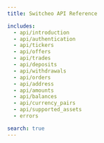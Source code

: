 ```yaml
---
title: Switcheo API Reference

includes:
  - api/introduction
  - api/authentication
  - api/tickers
  - api/offers
  - api/trades
  - api/deposits
  - api/withdrawals
  - api/orders
  - api/address
  - api/amounts
  - api/balances
  - api/currency_pairs
  - api/supported_assets
  - errors

search: true
---
```

